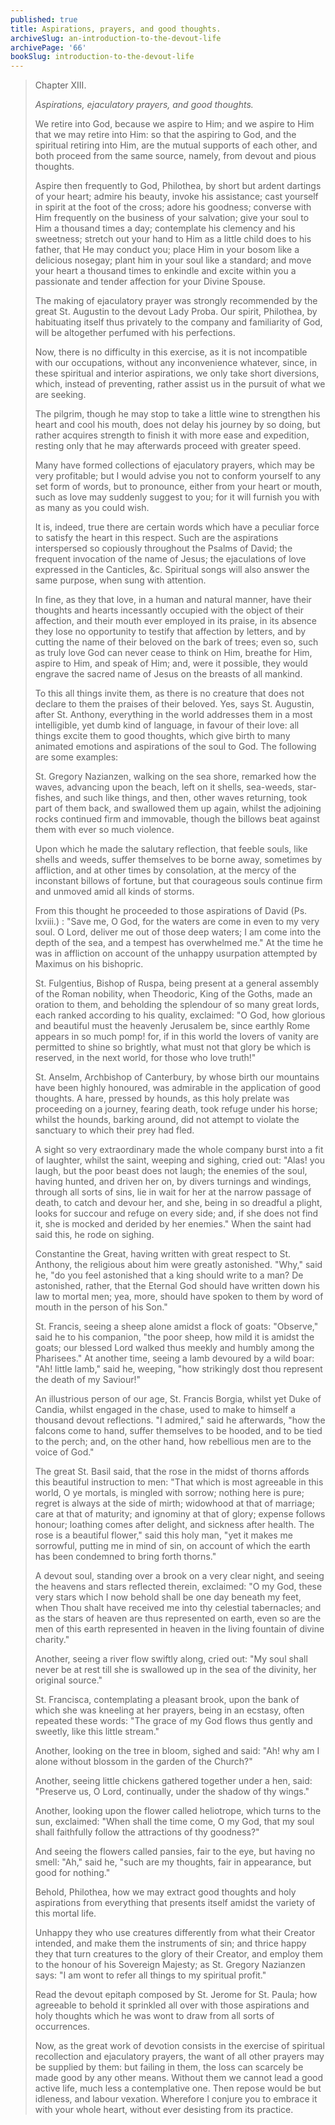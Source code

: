 ```yaml
---
published: true
title: Aspirations, prayers, and good thoughts.
archiveSlug: an-introduction-to-the-devout-life
archivePage: '66'
bookSlug: introduction-to-the-devout-life
---
```


> Chapter XIII.
>
> *Aspirations, ejaculatory prayers, and good thoughts.*
>
> We retire into God, because we aspire to Him; and we aspire to Him that we may retire into Him: so that the aspiring to God, and the spiritual retiring into Him, are the mutual supports of each other, and both proceed from the same source, namely, from devout and pious thoughts.
>
> Aspire then frequently to God, Philothea, by short but ardent dartings of your heart; admire his beauty, invoke his assistance; cast yourself in spirit at the foot of the cross; adore his goodness; converse with Him frequently on the business of your salvation; give your soul to Him a thousand times a day; contemplate his clemency and his sweetness; stretch out your hand to Him as a little child does to his father, that He may conduct you; place Him in your bosom like a delicious nosegay; plant him in your soul like a standard; and move your heart a thousand times to enkindle and excite within you a passionate and tender affection for your Divine Spouse.
>
> The making of ejaculatory prayer was strongly recommended by the great St. Augustin to the devout Lady Proba. Our spirit, Philothea, by habituating itself thus privately to the company and familiarity of God, will be altogether perfumed with his perfections.
>
> Now, there is no difficulty in this exercise, as it is not incompatible with our occupations, without any inconvenience whatever, since, in these spiritual and interior aspirations, we only take short diversions, which, instead of preventing, rather assist us in the pursuit of what we are seeking.
>
> The pilgrim, though he may stop to take a little wine to strengthen his heart and cool his mouth, does not delay his journey by so doing, but rather acquires strength to finish it with more ease and expedition, resting only that he may afterwards proceed with greater speed.
>
> Many have formed collections of ejaculatory prayers, which may be very profitable; but I would advise you not to conform yourself to any set form of words, but to pronounce, either from your heart or mouth, such as love may suddenly suggest to you; for it will furnish you with as many as you could wish.
>
> It is, indeed, true there are certain words which have a peculiar force to satisfy the heart in this respect. Such are the aspirations interspersed so copiously throughout the Psalms of David; the frequent invocation of the name of Jesus; the ejaculations of love expressed in the Canticles, &c. Spiritual songs will also answer the same purpose, when sung with attention.
>
> In fine, as they that love, in a human and natural manner, have their thoughts and hearts incessantly occupied with the object of their affection, and their mouth ever employed in its praise, in its absence they lose no opportunity to testify that affection by letters, and by cutting the name of their beloved on the bark of trees; even so, such as truly love God can never cease to think on Him, breathe for Him, aspire to Him, and speak of Him; and, were it possible, they would engrave the sacred name of Jesus on the breasts of all mankind.
>
> To this all things invite them, as there is no creature that does not declare to them the praises of their beloved. Yes, says St. Augustin, after St. Anthony, everything in the world addresses them in a most intelligible, yet dumb kind of language, in favour of their love: all things excite them to good thoughts, which give birth to many animated emotions and aspirations of the soul to God. The following are some examples:
>
> St. Gregory Nazianzen, walking on the sea shore, remarked how the waves, advancing upon the beach, left on it shells, sea-weeds, star-fishes, and such like things, and then, other waves returning, took part of them back, and swallowed them up again, whilst the adjoining rocks continued firm and immovable, though the billows beat against them with ever so much violence.
>
> Upon which he made the salutary reflection, that feeble souls, like shells and weeds, suffer themselves to be borne away, sometimes by affliction, and at other times by consolation, at the mercy of the inconstant billows of fortune, but that courageous souls continue firm and unmoved amid all kinds of storms.
>
> From this thought he proceeded to those aspirations of David (Ps. lxviii.) : "Save me, O God, for the waters are come in even to my very soul. O Lord, deliver me out of those deep waters; I am come into the depth of the sea, and a tempest has overwhelmed me." At the time he was in affliction on account of the unhappy usurpation attempted by Maximus on his bishopric.
>
> St. Fulgentius, Bishop of Ruspa, being present at a general assembly of the Roman nobility, when Theodoric, King of the Goths, made an oration to them, and beholding the splendour of so many great lords, each ranked according to his quality, exclaimed: "O God, how glorious and beautiful must the heavenly Jerusalem be, since earthly Rome appears in so much pomp! for, if in this world the lovers of vanity are permitted to shine so brightly, what must not that glory be which is reserved, in the next world, for those who love truth!"
>
> St. Anselm, Archbishop of Canterbury, by whose birth our mountains have been highly honoured, was admirable in the application of good thoughts. A hare, pressed by hounds, as this holy prelate was proceeding on a journey, fearing death, took refuge under his horse; whilst the hounds, barking around, did not attempt to violate the sanctuary to which their prey had fled.
>
> A sight so very extraordinary made the whole company burst into a fit of laughter, whilst the saint, weeping and sighing, cried out: "Alas! you laugh, but the poor beast does not laugh; the enemies of the soul, having hunted, and driven her on, by divers turnings and windings, through all sorts of sins, lie in wait for her at the narrow passage of death, to catch and devour her, and she, being in so dreadful a plight, looks for succour and refuge on every side; and, if she does not find it, she is mocked and derided by her enemies." When the saint had said this, he rode on sighing.
>
> Constantine the Great, having written with great respect to St. Anthony, the religious about him were greatly astonished. "Why," said he, "do you feel astonished that a king should write to a man? De astonished, rather, that the Eternal God should have written down his law to mortal men; yea, more, should have spoken to them by word of mouth in the person of his Son."
>
> St. Francis, seeing a sheep alone amidst a flock of goats: "Observe," said he to his companion, "the poor sheep, how mild it is amidst the goats; our blessed Lord walked thus meekly and humbly among the Pharisees." At another time, seeing a lamb devoured by a wild boar: "Ah! little lamb," said he, weeping, "how strikingly dost thou represent the death of my Saviour!"
>
> An illustrious person of our age, St. Francis Borgia, whilst yet Duke of Candia, whilst engaged in the chase, used to make to himself a thousand devout reflections. "I admired," said he afterwards, "how the falcons come to hand, suffer themselves to be hooded, and to be tied to the perch; and, on the other hand, how rebellious men are to the voice of God."
>
> The great St. Basil said, that the rose in the midst of thorns affords this beautiful instruction to men: "That which is most agreeable in this world, O ye mortals, is mingled with sorrow; nothing here is pure; regret is always at the side of mirth; widowhood at that of marriage; care at that of maturity; and ignominy at that of glory; expense follows honour; loathing comes after delight, and sickness after health. The rose is a beautiful flower," said this holy man, "yet it makes me sorrowful, putting me in mind of sin, on account of which the earth has been condemned to bring forth thorns."
>
> A devout soul, standing over a brook on a very clear night, and seeing the heavens and stars reflected therein, exclaimed: "O my God, these very stars which I now behold shall be one day beneath my feet, when Thou shalt have received me into thy celestial tabernacles; and as the stars of heaven are thus represented on earth, even so are the men of this earth represented in heaven in the living fountain of divine charity."
>
> Another, seeing a river flow swiftly along, cried out: "My soul shall never be at rest till she is swallowed up in the sea of the divinity, her original source."
>
> St. Francisca, contemplating a pleasant brook, upon the bank of which she was kneeling at her prayers, being in an ecstasy, often repeated these words: "The grace of my God flows thus gently and sweetly, like this little stream."
>
> Another, looking on the tree in bloom, sighed and said: "Ah! why am I alone without blossom in the garden of the Church?"
>
> Another, seeing little chickens gathered together under a hen, said: "Preserve us, O Lord, continually, under the shadow of thy wings."
>
> Another, looking upon the flower called heliotrope, which turns to the sun, exclaimed: "When shall the time come, O my God, that my soul shall faithfully follow the attractions of thy goodness?"
>
> And seeing the flowers called pansies, fair to the eye, but having no smell: "Ah," said he, "such are my thoughts, fair in appearance, but good for nothing."
>
> Behold, Philothea, how we may extract good thoughts and holy aspirations from everything that presents itself amidst the variety of this mortal life.
>
> Unhappy they who use creatures differently from what their Creator intended, and make them the instruments of sin; and thrice happy they that turn creatures to the glory of their Creator, and employ them to the honour of his Sovereign Majesty; as St. Gregory Nazianzen says: "I am wont to refer all things to my spiritual profit."
>
> Read the devout epitaph composed by St. Jerome for St. Paula; how agreeable to behold it sprinkled all over with those aspirations and holy thoughts which he was wont to draw from all sorts of occurrences.
>
> Now, as the great work of devotion consists in the exercise of spiritual recollection and ejaculatory prayers, the want of all other prayers may be supplied by them: but failing in them, the loss can scarcely be made good by any other means. Without them we cannot lead a good active life, much less a contemplative one. Then repose would be but idleness, and labour vexation. Wherefore I conjure you to embrace it with your whole heart, without ever desisting from its practice.
